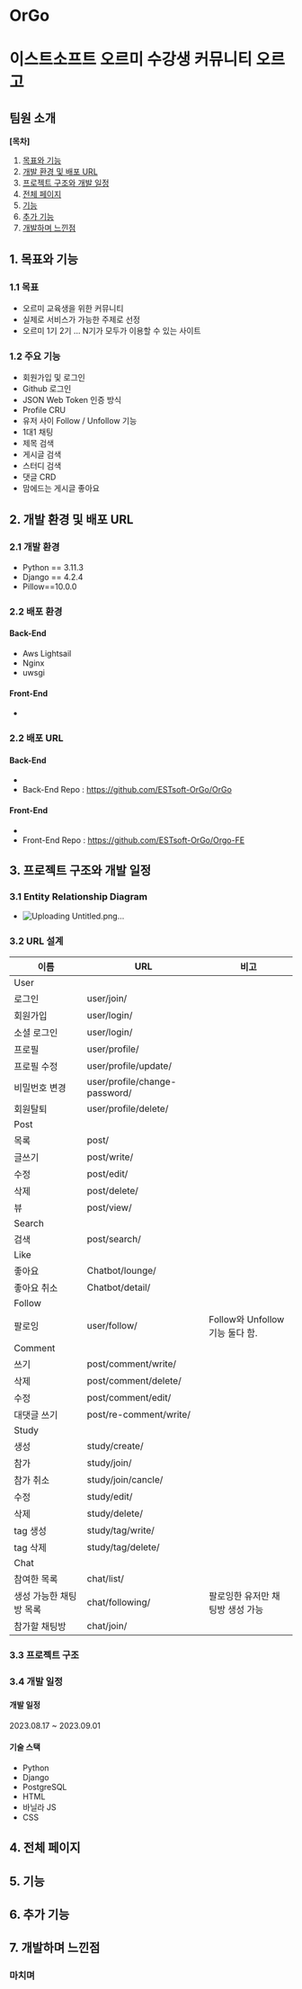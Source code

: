 # OrGo
# 이스트소프트 오르미 수강생 커뮤니티 오르고

##  팀원 소개

**[목차]**

1. [목표와 기능](#1-목표와-기능)
2. [개발 환경 및 배포 URL](#2-개발-환경-및-배포-URL)
3. [프로젝트 구조와 개발 일정](#3-프로젝트-구조와-개발-일정)
4. [전체 페이지](#4-전체-페이지)
5. [기능](#5-기능)
6. [추가 기능](#6-추가-기능)
7. [개발하며 느낀점](#7-개발하며-느낀점)

## 1. 목표와 기능

### 1.1 목표
- 오르미 교육생을 위한 커뮤니티
- 실제로 서비스가 가능한 주제로 선정
- 오르미 1기 2기 … N기가 모두가 이용할 수 있는 사이트

### 1.2 주요 기능
-   회원가입 및 로그인 
-   Github 로그인
-   JSON Web Token 인증 방식
-   Profile CRU
-   유저 사이 Follow / Unfollow 기능
-   1대1 채팅 
-   제목 검색
-   게시글 검색
-   스터디 검색
-   댓글 CRD
-   맘에드는 게시글 좋아요

## 2. 개발 환경 및 배포 URL

### 2.1 개발 환경

- Python == 3.11.3
- Django == 4.2.4
- Pillow==10.0.0


### 2.2 배포 환경

#### Back-End
-   Aws Lightsail
-   Nginx
-   uwsgi

#### Front-End
-   

### 2.2 배포 URL

#### Back-End
-   
-   Back-End Repo : https://github.com/ESTsoft-OrGo/OrGo
#### Front-End
-   
-   Front-End Repo : https://github.com/ESTsoft-OrGo/Orgo-FE

## 3. 프로젝트 구조와 개발 일정

### 3.1 Entity Relationship Diagram
- ![Uploading Untitled.png…]()

### 3.2 URL 설계
|이름|URL|비고|
|------|---|---|
|User|||
|로그인|user/join/||
|회원가입|user/login/||
|소셜 로그인|user/login/<provider>||
|프로필|user/profile/||
|프로필 수정|user/profile/update/||
|비밀번호 변경|user/profile/change-password/||
|회원탈퇴|user/profile/delete/||
|Post|||
|목록|post/||
|글쓰기|post/write/||
|수정|post/edit/||
|삭제|post/delete/||
|뷰|post/view/||
|Search|||
|검색|post/search/||
|Like|||
|좋아요|Chatbot/lounge/||
|좋아요 취소|Chatbot/detail/||
|Follow|||
|팔로잉|user/follow/|Follow와 Unfollow 기능 둘다 함.|
|Comment|||
|쓰기|post/comment/write/||
|삭제|post/comment/delete/||
|수정|post/comment/edit/||
|대댓글 쓰기|post/re-comment/write/||
|Study|||
|생성|study/create/||
|참가|study/join/||
|참가 취소|study/join/cancle/||
|수정|study/edit/||
|삭제|study/delete/||
|tag 생성|study/tag/write/||
|tag 삭제|study/tag/delete/||
|Chat|||
|참여한 목록|chat/list/||
|생성 가능한 채팅방 목록|chat/following/|팔로잉한 유저만 채팅방 생성 가능|
|참가할 채팅방|chat/join/||

### 3.3 프로젝트 구조

### 3.4 개발 일정

#### 개발 일정

2023.08.17 ~ 2023.09.01

#### 기술 스택

-   Python
-   Django
-   PostgreSQL
-   HTML
-   바닐라 JS
-   CSS

## 4. 전체 페이지

## 5. 기능

## 6. 추가 기능

## 7. 개발하며 느낀점

### 마치며



